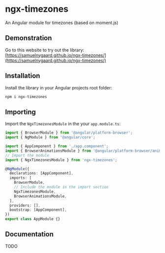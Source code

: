 # ngx-timezones

An Angular module for timezones (based on moment.js)

## Demonstration

Go to this website to try out the library:
[https://samuelnygaard.github.io/ngx-timezones/](https://samuelnygaard.github.io/ngx-timezones/)

## Installation

Install the library in your Angular projects root folder:

```bash
npm i ngx-timezones
```

## Importing

Import the `NgxTimezonesModule` in the your `app.module.ts`:

```typescript
import { BrowserModule } from '@angular/platform-browser';
import { NgModule } from '@angular/core';

import { AppComponent } from './app.component';
import { BrowserAnimationsModule } from '@angular/platform-browser/animations';
// Import the module
import { NgxTimezonesModule } from 'ngx-timezones';

@NgModule({
  declarations: [AppComponent],
  imports: [
    BrowserModule,
    // Include the module in the import section
    NgxTimezonesModule,
    BrowserAnimationsModule,
  ],
  providers: [],
  bootstrap: [AppComponent],
})
export class AppModule {}
```

## Documentation

TODO
